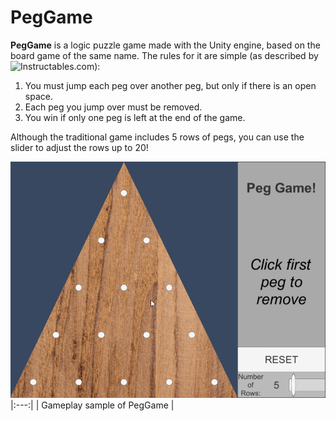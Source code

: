# PegGame

**PegGame** is a logic puzzle game made with the Unity engine, based on the board game of the same name.  The rules for it are simple (as described by ![Instructables.com](http://www.instructables.com/id/How-to-solve-the-Triangle-Peg-Game/)):

1. You must jump each peg over another peg, but only if there is an open space.
2. Each peg you jump over must be removed.
3. You win if only one peg is left at the end of the game.

Although the traditional game includes 5 rows of pegs, you can use the slider to adjust the rows up to 20!

![](https://github.com/michaeljcamara/PegGame/blob/master/Assets/gameGif.gif)
|:---:|
| Gameplay sample of PegGame |
